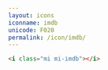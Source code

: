 ```yaml
---
layout: icons
iconname: imdb
unicode: F020
permalink: /icon/imdb/
---
```


``` html
<i class="mi mi-imdb"></i>
```
